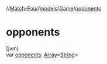 //[Match-Four](../../../index.md)/[models](../index.md)/[Game](index.md)/[opponents](opponents.md)

# opponents

[jvm]\
var [opponents](opponents.md): [Array](https://kotlinlang.org/api/latest/jvm/stdlib/kotlin/-array/index.html)&lt;[String](https://kotlinlang.org/api/latest/jvm/stdlib/kotlin/-string/index.html)&gt;
